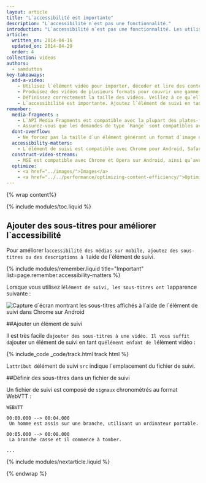 ```yaml
---
layout: article
title: "L`accessibilité est importante"
description: "L`accessibilité n`est pas une fonctionnalité."
introduction: "L`accessibilité n`est pas une fonctionnalité. Les utilisateurs malentendants ou malvoyants ne peuvent pas du tout bénéficier d`une vidéo si celle-ci ne contient pas de sous-titres ni de descriptions. Le temps que vous allez passer à ajouter ces éléments à la vidéo vous coûtera bien moins que de faire subir une expérience désagréable aux internautes. Faites en sorte de fournir au minimum une expérience de base accessible à tous."
article:
  written_on: 2014-04-16
  updated_on: 2014-04-29
  order: 4
collection: videos
authors:
  - samdutton
key-takeaways:
  add-a-video:
    - Utilisez l`élément vidéo pour importer, décoder et lire des contenus vidéos sur votre site.
    - Produisez des vidéos de plusieurs formats pour couvrir une gamme de plates-formes mobiles.
    - Définissez correctement la taille des vidéos. Veillez à ce qu`elles ne débordent pas de leurs contenants.
    - L`accessibilité est importante. Ajoutez l`élément de suivi en tant qu`élément enfant de l`élément vidéo.
remember:
  media-fragments :
    - L`API Media Fragments est compatible avec la plupart des plates-formes, à l`exception d`iOS.
    - Assurez-vous que les demandes de type `Range` sont compatibles avec votre serveur. Elles sont activées par défaut sur la plupart des serveurs. Cependant, il arrive qu`elles soient désactivées sur certains services d`hébergement.
  dont-overflow:
    - Ne forcez pas la taille d`un élément générant un format d`image différent de celui de la vidéo d`origine. Les vidéos écrasées ou étirées donnent une mauvaise image du site.
  accessibility-matters:
    - L`élément de suivi est compatible avec Chrome pour Android, Safari pour iOS, ainsi que tous les navigateurs actuels pour ordinateur de bureau, sauf Firefox (voir <a href="http://caniuse.com/track" title="État de compatibilité d`un élément de suivi">caniuse.com/track</a>). Plusieurs polyfills sont également disponibles. Nous vous recommandons d`utiliser l`<a href='//www.delphiki.com/html5/playr/' title='élément de suivi polyfill Playr'>Playr</a> ou le<a href='//captionatorjs.com/' title='suivi Captionator'>Captionator</a>.
  construct-video-streams:
    - MSE est compatible avec Chrome et Opera sur Android, ainsi qu`avec Internet Explorer 11 et Chrome pour les ordinateurs de bureau. La compatibilité est également prévue pour <a href='http://wiki.mozilla.org/Platform/MediaSourceExtensions' title='Firefox Media Source Extensions implementation timeline'>Firefox</a>.
  optimize:
    - <a href="../images/">Images</a>
    - <a href="../../performance/optimizing-content-efficiency/">Optimiser l`efficacité du contenu</a>
---
```


{% wrap content%}

{% include modules/toc.liquid %}

<style>

  img, video, object {
    max-width: 100%;
  }

  img.center {
    display: block;
    margin-left: auto;
    margin-right: auto;
  }

</style>


## Ajouter des sous-titres pour améliorer l`accessibilité

Pour améliorer l`accessibilité des médias sur mobile, ajoutez des sous-titres ou des descriptions à l`aide de l`élément de suivi.

{% include modules/remember.liquid title="Important" list=page.remember.accessibility-matters %}

Lorsque vous utilisez l`élément de suivi, les sous-titres ont l`apparence suivante :

 <img class="center" alt="Capture d`écran montrant les sous-titres affichés à l`aide de l`élément de suivi dans Chrome sur Android" src="images/Chrome-Android-track-landscape-5x3.jpg">

##Ajouter un élément de suivi

Il est très facile d`ajouter des sous-titres à une vidéo. Il vous suffit d`ajouter un élément de suivi en tant qu`élément enfant de l`élément vidéo :

{% include_code _code/track.html track html %}

L`attribut d`élément de suivi `src` indique l`emplacement du fichier de suivi.

##Définir des sous-titres dans un fichier de suivi

Un fichier de suivi est composé de `signaux` chronométrés au format WebVTT :

    WEBVTT

    00:00.000 --> 00:04.000
     Un homme est assis sur une branche, utilisant un ordinateur portable.

    00:05.000 --> 00:08.000
     La branche casse et il commence à tomber.

    ...

{% include modules/nextarticle.liquid %}

{% endwrap %}

